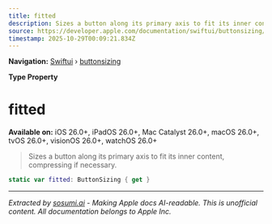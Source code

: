 ```yaml
---
title: fitted
description: Sizes a button along its primary axis to fit its inner content, compressing if necessary.
source: https://developer.apple.com/documentation/swiftui/buttonsizing/fitted
timestamp: 2025-10-29T00:09:21.834Z
---
```


**Navigation:** [Swiftui](/documentation/swiftui) › [buttonsizing](/documentation/swiftui/buttonsizing)

**Type Property**

# fitted

**Available on:** iOS 26.0+, iPadOS 26.0+, Mac Catalyst 26.0+, macOS 26.0+, tvOS 26.0+, visionOS 26.0+, watchOS 26.0+

> Sizes a button along its primary axis to fit its inner content, compressing if necessary.

```swift
static var fitted: ButtonSizing { get }
```

---

*Extracted by [sosumi.ai](https://sosumi.ai) - Making Apple docs AI-readable.*
*This is unofficial content. All documentation belongs to Apple Inc.*
